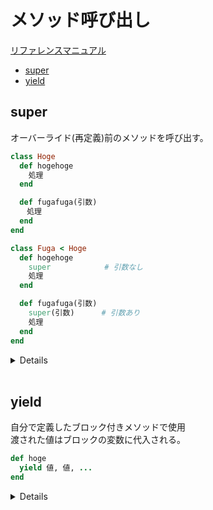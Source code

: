 # メソッド呼び出し

[リファレンスマニュアル](https://docs.ruby-lang.org/ja/latest/doc/spec=2fcall.html)

- [super](#super)
- [yield](#yield)

<span id='super'></span>
## super

オーバーライド(再定義)前のメソッドを呼び出す。

```ruby
class Hoge
  def hogehoge
    処理
  end

  def fugafuga(引数)
  　処理
  end
end

class Fuga < Hoge
  def hogehoge
    super            # 引数なし
    処理
  end

  def fugafuga(引数)
    super(引数)      # 引数あり
    処理
  end
end
```

<details>

```ruby
class Hoge
  def piyo(word)
    puts word
  end
end

class Fuga < Hoge
  def piyo(word)
    super(word)
    puts 'World'
  end
end

Fuga.new.piyo('Hello')
# => Hello
#    World
```

</details>

<br>

<span id='yield'></span>
## yield

自分で定義したブロック付きメソッドで使用<br>
渡された値はブロックの変数に代入される。

```ruby
def hoge
  yield 値, 値, ...
end
```

<details>

```ruby
class Array
  def two_each
    i = 0
    while i < length
      yield self[i], self[i + 1]
      i += 2
    end
  end
end

ary = %w[a b c d e f g h]

ary.two_each { |x, y| puts "#{x} - #{y}" }

# => a - b
#    c - d
#    e - f
#    g - h
```

</details>
